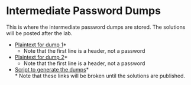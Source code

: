 # Intermediate Password Dumps  

This is where the intermediate password dumps are stored.  The solutions will be posted after the lab.  
* [Plaintext for dump 1](https://github.com/JonZeolla/Presentation_Materials/tree/master/Password-Cracking_2015-09-24/Intermediate/Password_Dumps/.Solutions/Dump1-Intermediate-Plaintext.txt)\*  
  * Note that the first line is a header, not a password  
* [Plaintext for dump 2](https://github.com/JonZeolla/Presentation_Materials/tree/master/Password-Cracking_2015-09-24/Intermediate/Password_Dumps/.Solutions/Dump2-Intermediate-Plaintext.txt)\*  
  * Note that the first line is a header, not a password  
* [Script to generate the dumps](https://github.com/JonZeolla/Presentation_Materials/tree/master/Password-Cracking_2015-09-24/Intermediate/Password_Dumps/.Solutions/Gen-Intermediate.sh)\*  
\* Note that these links will be broken until the solutions are published.  

